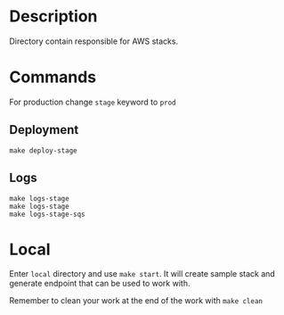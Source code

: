 # Description

Directory contain responsible for AWS stacks. 

# Commands

For production change `stage` keyword to `prod`

## Deployment

```
make deploy-stage
```

## Logs

```
make logs-stage
make logs-stage
make logs-stage-sqs
```

# Local

Enter `local` directory and use `make start`. It will create sample stack and generate endpoint that
can be used to work with.

Remember to clean your work at the end of the work with `make clean`
